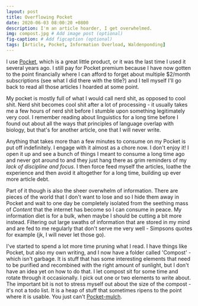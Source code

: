 ```yaml
---
layout: post
title: Overflowing Pocket
date: 2020-06-03 08:00:20 +0800
description: I'm an article hoarder, I get overwhelmed.
img: compost.jpg # Add image post (optional)
fig-caption: # Add figcaption (optional)
tags: [Article, Pocket, Information Overload, Waldenponding]
---
```


I use [Pocket](https://app.getpocket.com/), which is a great little product, or it was the last time I used it several years ago. I still pay for Pocket premium because I have now gotten to the point financially where I can afford to forget about multiple $2/month subscriptions (see what I did there with the title?) and I tell myself I'll go back to read all those articles I hoarded at some point.

My pocket is mostly full of what I would call nerd shit, as opposed to cool shit. Nerd shit becomes cool shit after a lot of processing - it usually takes me a few hours of nerd shit before I stumble upon something legitimately very cool. I remember reading about linguistics for a long time before I found out about all the ways that principles of language overlap with biology, but that's for another article, one that I will never write.

Anything that takes more than a few minutes to consume on my Pocket is put off indefinitely. I engage with it almost as a chore now. I don't enjoy it! I open it up and see a bunch of things I meant to consume a long time ago and never got around to and they just hang there as grim reminders of my _lack of discipline and focus_. I then force feed myself the articles, loathe the experience and then avoid it altogether for a long time, building up ever more article debt.

Part of it though is also the sheer overwhelm of information. There are pieces of the world that I don't want to lose and so I hide them away in Pocket and wait to one day be completely isolated from the seething mass of *Content* that the internet has become so I can consume in peace. My information diet is for a bulk, when maybe I should be cutting a bit more instead. Filtering out large swaths of information that are stored in my mind and are fed to me regularly that don't serve me very well - Simpsons quotes for example (jk, I will never let those go).

I've started to spend a lot more time pruning what I read. I have things like Pocket, but also my own writing, and I now have a folder called 'Compost' - which isn't garbage. It is stuff that has some interesting elements that need to be purified and recombined with the right amount of sunlight, but I don't have an idea yet on how to do that. I let compost sit for some time and rotate through it occasionally. I pick out one or two elements to write about. The important bit is not to stress myself out about the size of the compost - it's not a todo list. It is a heap of stuff that sometimes ripens to the point where it is usable. You just can't [Pocket-mulch](https://frinkiac.com/caption/S12E04/523815).
